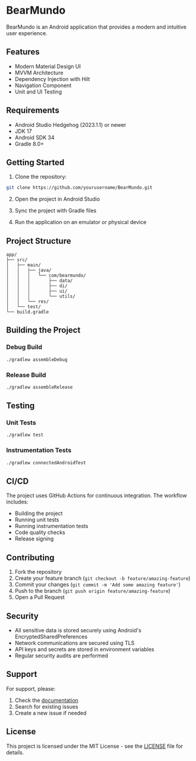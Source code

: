 # BearMundo

BearMundo is an Android application that provides a modern and intuitive user experience.

## Features

- Modern Material Design UI
- MVVM Architecture
- Dependency Injection with Hilt
- Navigation Component
- Unit and UI Testing

## Requirements

- Android Studio Hedgehog (2023.1.1) or newer
- JDK 17
- Android SDK 34
- Gradle 8.0+

## Getting Started

1. Clone the repository:
```bash
git clone https://github.com/yourusername/BearMundo.git
```

2. Open the project in Android Studio

3. Sync the project with Gradle files

4. Run the application on an emulator or physical device

## Project Structure

```
app/
├── src/
│   ├── main/
│   │   ├── java/
│   │   │   └── com/bearmundo/
│   │   │       ├── data/
│   │   │       ├── di/
│   │   │       ├── ui/
│   │   │       └── utils/
│   │   └── res/
│   └── test/
└── build.gradle
```

## Building the Project

### Debug Build
```bash
./gradlew assembleDebug
```

### Release Build
```bash
./gradlew assembleRelease
```

## Testing

### Unit Tests
```bash
./gradlew test
```

### Instrumentation Tests
```bash
./gradlew connectedAndroidTest
```

## CI/CD

The project uses GitHub Actions for continuous integration. The workflow includes:
- Building the project
- Running unit tests
- Running instrumentation tests
- Code quality checks
- Release signing

## Contributing

1. Fork the repository
2. Create your feature branch (`git checkout -b feature/amazing-feature`)
3. Commit your changes (`git commit -m 'Add some amazing feature'`)
4. Push to the branch (`git push origin feature/amazing-feature`)
5. Open a Pull Request

## Security

- All sensitive data is stored securely using Android's EncryptedSharedPreferences
- Network communications are secured using TLS
- API keys and secrets are stored in environment variables
- Regular security audits are performed

## Support

For support, please:
1. Check the [documentation](docs/)
2. Search for existing issues
3. Create a new issue if needed

## License

This project is licensed under the MIT License - see the [LICENSE](LICENSE) file for details.
